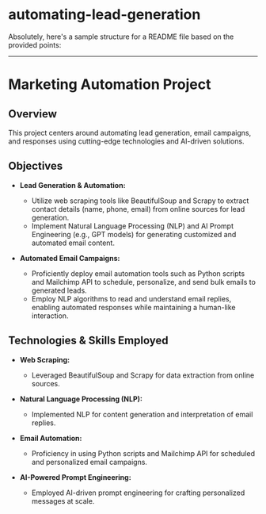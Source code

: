 # automating-lead-generation

Absolutely, here's a sample structure for a README file based on the provided points:

---

# Marketing Automation Project

## Overview
This project centers around automating lead generation, email campaigns, and responses using cutting-edge technologies and AI-driven solutions.

## Objectives
- **Lead Generation & Automation:**
  - Utilize web scraping tools like BeautifulSoup and Scrapy to extract contact details (name, phone, email) from online sources for lead generation.
  - Implement Natural Language Processing (NLP) and AI Prompt Engineering (e.g., GPT models) for generating customized and automated email content.

- **Automated Email Campaigns:**
  - Proficiently deploy email automation tools such as Python scripts and Mailchimp API to schedule, personalize, and send bulk emails to generated leads.
  - Employ NLP algorithms to read and understand email replies, enabling automated responses while maintaining a human-like interaction.

## Technologies & Skills Employed
- **Web Scraping:**
  - Leveraged BeautifulSoup and Scrapy for data extraction from online sources.

- **Natural Language Processing (NLP):**
  - Implemented NLP for content generation and interpretation of email replies.

- **Email Automation:**
  - Proficiency in using Python scripts and Mailchimp API for scheduled and personalized email campaigns.

- **AI-Powered Prompt Engineering:**
  - Employed AI-driven prompt engineering for crafting personalized messages at scale.
